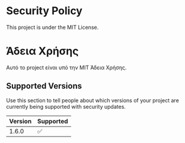 # Security Policy
This project is under the MIT License.
# Άδεια Χρήσης
Αυτό το project είναι υπό την MIT Άδεια Χρήσης.
## Supported Versions

Use this section to tell people about which versions of your project are
currently being supported with security updates.

| Version | Supported          |
| ------- | ------------------ |
| 1.6.0   | :white_check_mark: |
